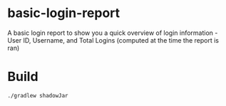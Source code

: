 # basic-login-report
A basic login report to show you a quick overview of login information - User ID, Username, and Total Logins (computed at the time the report is ran)

# Build 
``` ./gradlew shadowJar ```
